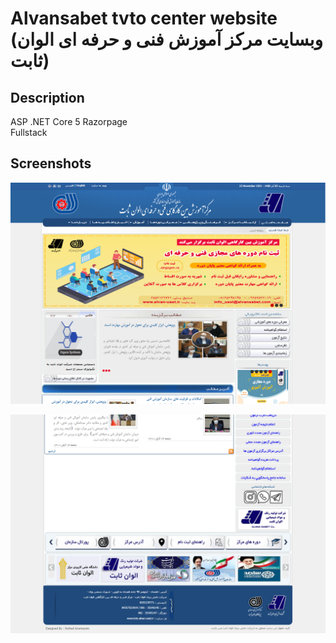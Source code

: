 # Alvansabet tvto center website (وبسایت مرکز آموزش فنی و حرفه ای الوان ثابت)

## Description
ASP .NET Core 5 Razorpage <br>
Fullstack

## Screenshots
![](https://github.com/farhad-ariamaram/TVTOWebsite/blob/master/Screenshots/1.png)

![](https://github.com/farhad-ariamaram/TVTOWebsite/blob/master/Screenshots/2.png)
